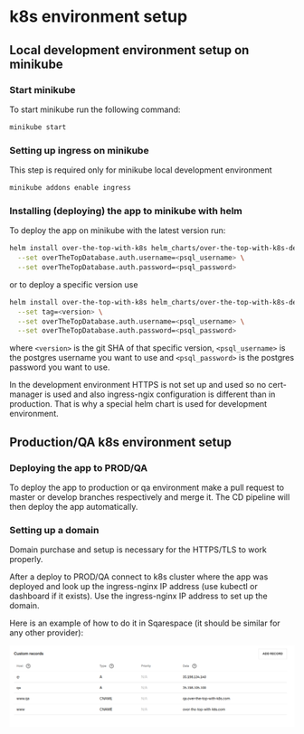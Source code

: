 # k8s environment setup

## Local development environment setup on minikube

### Start minikube

To start minikube run the following command:

```sh
minikube start
```

### Setting up ingress on minikube

This step is required only for minikube local development environment

```sh
minikube addons enable ingress
```

### Installing (deploying) the app to minikube with helm

To deploy the app on minikube with the latest version run:

```sh
helm install over-the-top-with-k8s helm_charts/over-the-top-with-k8s-dev/ --wait \
  --set overTheTopDatabase.auth.username=<psql_username> \
  --set overTheTopDatabase.auth.password=<psql_password>
```

or to deploy a specific version use

```sh
helm install over-the-top-with-k8s helm_charts/over-the-top-with-k8s-dev/ --wait \
  --set tag=<version> \
  --set overTheTopDatabase.auth.username=<psql_username> \
  --set overTheTopDatabase.auth.password=<psql_password>
```

where `<version>` is the git SHA of that specific version,  `<psql_username>` is the postgres username you want to use and `<psql_password>` is the postgres password you want to use.

In the development environment HTTPS is not set up and used so no cert-manager is used and also ingress-ngix configuration is different than in production.
That is why a special helm chart is used for development environment. 

##  Production/QA k8s environment setup

### Deploying the app to PROD/QA

To deploy the app to production or qa environment make a pull request to master or develop branches respectively and merge it.
The CD pipeline will then deploy the app automatically.

### Setting up a domain

Domain purchase and setup is necessary for the HTTPS/TLS to work properly.

After a deploy to PROD/QA connect to k8s cluster where the app was deployed and look up the ingress-nginx IP address (use kubectl or dashboard if it exists). Use the ingress-nginx IP address to set up the domain.

Here is an example of how to do it in Sqarespace (it should be similar for any other provider):

![Domain setup](./domain_setup.png)
